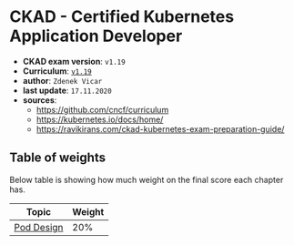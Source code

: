 # CKAD - Certified Kubernetes Application Developer

- **CKAD exam version**: `v1.19`
- **Curriculum**: [`v1.19`](https://github.com/cncf/curriculum/blob/master/CKAD_Curriculum_V1.19.pdf)
- **author**: `Zdenek Vicar`
- **last update**: `17.11.2020`
- **sources**: 
    -   https://github.com/cncf/curriculum
    -   https://kubernetes.io/docs/home/
    -   https://ravikirans.com/ckad-kubernetes-exam-preparation-guide/
    <!-- -   https://www.oreilly.com/learning-paths/learning-path-certified/9781492061021/ -->
    <!-- -   https://github.com/Ameen-Alam/CKAD-exercises -->
    <!-- -   https://github.com/dgkanatsios/CKAD-exercises -->
    <!-- -   https://callistaenterprise.se/blogg/teknik/2020/04/30/CKAD-exam-preparation-tips/ -->



## Table of weights
Below table is showing how much weight on the final score each chapter has.

| Topic                                                | Weight |
|------------------------------------------------------|--------|
| [Pod Design](./pod-design.md)                        | 20%    |

<!-- | [Configuration](./configuration.md)                  | 18%    | -->
<!-- | [Observability](./observability.md)                  | 18%    | -->
<!-- | [Service & networking](./services-networking.md)     | 13%    | -->
<!-- | [Core Concepts](./core-concepts.md)                  | 13%    | -->
<!-- | [Multi-Container Pods](./multi-container-pods.md)    | 10%    | -->
<!-- | [State Persistence](./state-persistence.md)          |  8%    | -->